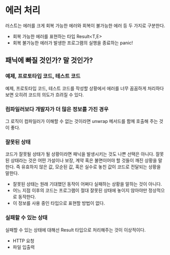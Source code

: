 # 에러 처리

러스트는 에러를 크게 회복 가능한 에러와 회복이 불가능한 에러 등 두 가지로 구분한다.

- 회복 가능한 에러를 표현하는 타입 Result<T,E>
- 회복 불가능한 에러가 발생한 프로그램의 실행을 종료하는 panic!

## 패닉에 빠질 것인가? 말 것인가?

### 예제, 프로토타입 코드, 테스트 코드

예제, 프로토타입 코드, 테스트 코드를 작성할 상황에서 에러를 너무 꼼꼼하게 처리하다보면 오히려 코드의 의도가 흐려질 수 있다.

### 컴파일러보다 개발자가 더 많은 정보를 가진 경우

그 로직이 컴파일러가 이해할 수 없는 것이라면 unwrap 메서드를 함께 호출해 주는 것이 좋다.

### 잘못된 상태

코드가 잘못될 상태가 될 상황이라면 패닉을 발생시키는 것도 나쁜 선택은 아니다. 잘못된 상태라는 것은 어떤 가설이나 보장, 계약 혹은 불면이어야 할 것들이 깨진 상황을 말한다. 즉 유효하지 않은 값, 모순된 값, 혹은 실수로 놓친 값이 코드로 전달되는 상황을 말한다.

- 잘못된 상태는 원래 기대했던 동작이 어쩌다 실패하는 상황을 말하는 것이 아니다.
- 어느 지점 이후의 코드는 프로그램이 절대 잘못된 상태에 놓이지 않아야만 정상적으로 동작한다.
- 이 정보를 사용 중인 타입으로 표현할 방법이 없다.

### 실패할 수 있는 상태

실패할 수 있는 상태에 대해선 Result 타입으로 처리해주는 것이 이상적이다.

- HTTP 요청
- 파일 입출력
